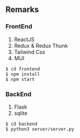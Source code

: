 ## Remarks

### FrontEnd

1. ReactJS
2. Redux & Redux Thunk
3. Tailwind Css
4. MUI

```
$ cd frontend
$ npm install
$ npm start
```

### BackEnd

1. Flask
2. sqlite

```
$ cd backend
$ python3 server/server.py
```
